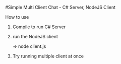 #Simple Multi Client Chat - C# Server, NodeJS Client

How to use

1) Compile to run C# Server

2) run the NodeJS client

   => node client.js
   
3) Try running multiple client at once

